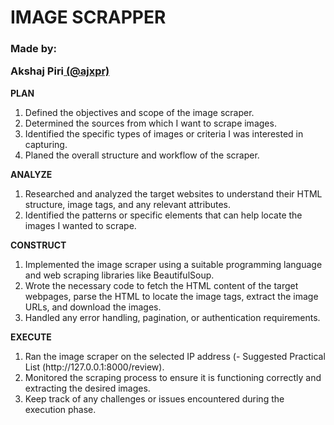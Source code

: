 <h1 aligin = "center">IMAGE SCRAPPER</h1>
<h3 aligin = "center">Made by: <p>Akshaj Piri<a href="https://github.com/ajxpr"> (@ajxpr)</a></p></h3>


<p>
<b>PLAN</b>
<ol type="1">
  <li>Defined the objectives and scope of the image scraper.</li>
  <li>Determined the  sources from which I want to scrape images. </li>
  <li>Identified the specific types of images or criteria I was interested in capturing.</li>
  <li>Planed the overall structure and workflow of the scraper.</li>
</ol>
</p>

<p>
<b>ANALYZE</b> 
<ol type="1">
  <li>Researched and analyzed the target websites to understand their HTML structure, image tags, and any relevant attributes.</li>
  <li>Identified the patterns or specific elements that can help locate the images I wanted to scrape.</li>
</ol> 
</p>

<p>
<b>CONSTRUCT</b> 
<ol type="1">
  <li>Implemented the image scraper using a suitable programming language and web scraping libraries like BeautifulSoup.</li>
  <li>Wrote the necessary code to fetch the HTML content of the target webpages, parse the HTML to locate the image tags, extract the image URLs, and download the images. </li>
  <li>Handled any error handling, pagination, or authentication requirements.</li>
</ol>  
</p>

<p>
<b>EXECUTE</b> 
<ol type="1">
  <li>Ran the image scraper on the selected IP address (- Suggested Practical List (http://127.0.0.1:8000/review).</li>
  <li>Monitored the scraping process to ensure it is functioning correctly and extracting the desired images. </li>
  <li>Keep track of any challenges or issues encountered during the execution phase.</li>
</ol>
</p>